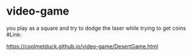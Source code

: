 # video-game
you play as a square and try to dodge the laser while trying to get  coins
#Link:

https://coolmetduck.github.io/video-game/DesertGame.html
